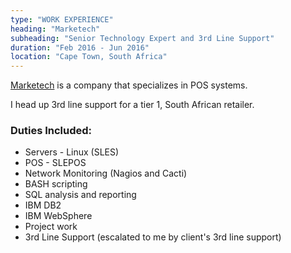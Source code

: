 ```yaml
---
type: "WORK EXPERIENCE"
heading: "Marketech"
subheading: "Senior Technology Expert and 3rd Line Support"
duration: "Feb 2016 - Jun 2016"
location: "Cape Town, South Africa"
---
```


<a href="http://www.marketech.co.za/" target="_blank">Marketech</a> is a company that specializes in POS systems.  

I head up 3rd line support for a tier 1, South African retailer.

### Duties Included:

* Servers - Linux (SLES)
* POS - SLEPOS
* Network Monitoring (Nagios and Cacti)
* BASH scripting
* SQL analysis and reporting
* IBM DB2
* IBM WebSphere
* Project work
* 3rd Line Support (escalated to me by client's 3rd line support)
